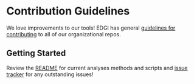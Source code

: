 # Contribution Guidelines

We love improvements to our tools! EDGI has general [guidelines for contributing](https://github.com/edgi-govdata-archiving/overview/blob/master/CONTRIBUTING.md) to all of our organizational repos.

## Getting Started

Review the [README](https://github.com/edgi-govdata-archiving/analysis) for current analyses methods and scripts and [issue tracker](https://github.com/edgi-govdata-archiving/analysis/issues) for any outstanding issues!
